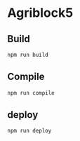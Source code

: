 # Agriblock5

## Build

```sh
npm run build
```

## Compile

```sh
npm run compile
```

## deploy

```sh
npm run deploy
```
